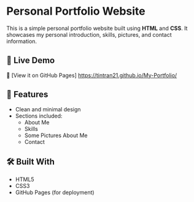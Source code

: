 # Personal Portfolio Website

This is a simple personal portfolio website built using **HTML** and **CSS**. It showcases my personal introduction, skills, pictures, and contact information.

## 🚀 Live Demo
🔗 [View it on GitHub Pages] https://tintran21.github.io/My-Portfolio/

## 📂 Features

- Clean and minimal design
- Sections included:
  - About Me
  - Skills
  - Some Pictures About Me
  - Contact

## 🛠️ Built With

- HTML5
- CSS3
- GitHub Pages (for deployment)


